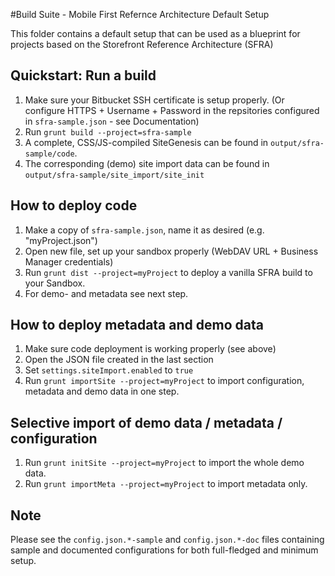 #Build Suite - Mobile First Refernce Architecture Default Setup

This folder contains a default setup that can be used as a blueprint for projects based on the Storefront Reference Architecture (SFRA)

## Quickstart: Run a build
1. Make sure your Bitbucket SSH certificate is setup properly. (Or configure HTTPS + Username + Password in the repsitories configured in `sfra-sample.json` - see Documentation)
1. Run `grunt build --project=sfra-sample`
1. A complete, CSS/JS-compiled SiteGenesis can be found in `output/sfra-sample/code`.
1. The corresponding (demo) site import data can be found in `output/sfra-sample/site_import/site_init`

## How to deploy code
1. Make a copy of `sfra-sample.json`, name it as desired (e.g. "myProject.json")
1. Open new file, set up your sandbox properly (WebDAV URL + Business Manager credentials)
1. Run `grunt dist --project=myProject` to deploy a vanilla SFRA build to your Sandbox.
1. For demo- and metadata see next step.

## How to deploy metadata and demo data
1. Make sure code deployment is working properly (see above)
1. Open the JSON file created in the last section
1. Set `settings.siteImport.enabled` to `true`
1. Run `grunt importSite --project=myProject` to import configuration, metadata and demo data in one step.

## Selective import of demo data / metadata / configuration
1. Run `grunt initSite --project=myProject` to import the whole demo data.
1. Run `grunt importMeta --project=myProject` to import metadata only.


## Note
Please see the `config.json.*-sample` and `config.json.*-doc` files containing sample and documented configurations for both full-fledged and minimum setup.